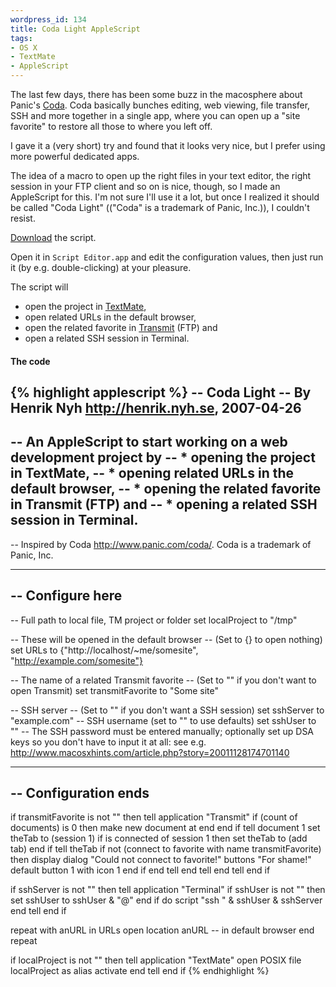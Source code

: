 ```yaml
--- 
wordpress_id: 134
title: Coda Light AppleScript
tags: 
- OS X
- TextMate
- AppleScript
---
```

The last few days, there has been some buzz in the macosphere about Panic's <a href="http://www.panic.com/coda/">Coda</a>. Coda basically bunches editing, web viewing, file transfer, SSH and more together in a single app, where you can open up a "site favorite" to restore all those to where you left off.

I gave it a (very short) try and found that it looks very nice, but I prefer using more powerful dedicated apps.

The idea of a macro to open up the right files in your text editor, the right session in your FTP client and so on is nice, though, so I made an AppleScript for this. I'm not sure I'll use it a lot, but once I realized it should be called "Coda Light" (("Coda" is a trademark of Panic, Inc.)), I couldn't resist.

<!--more-->

<a href="http://henrik.nyh.se/uploads/Coda%20Light.app">Download</a> the script.

Open it in <code>Script Editor.app</code> and edit the configuration values, then just run it (by e.g. double-clicking) at your pleasure.

The script will
<ul>
 <li>open the project in <a href="http://macromates.com/">TextMate</a>,</li>
 <li>open related URLs in the default browser,</li>
 <li>open the related favorite in <a href="http://www.panic.com/transmit/">Transmit</a> (FTP) and</li>
 <li>open a related SSH session in Terminal.</li>
</ul>

<h4>The code</h4>

{% highlight applescript %}
-- Coda Light
-- By Henrik Nyh <http://henrik.nyh.se>, 2007-04-26
--
-- An AppleScript to start working on a web development project by
--  * opening the project in TextMate,
--  * opening related URLs in the default browser,
--  * opening the related favorite in Transmit (FTP) and
--  * opening a related SSH session in Terminal.
--
-- Inspired by Coda <http://www.panic.com/coda/>. Coda is a trademark of Panic, Inc.

----------------------------
-- Configure here
----------------------------

-- Full path to local file, TM project or folder
set localProject to "/tmp"

-- These will be opened in the default browser
-- (Set to {} to open nothing)
set URLs to {"http://localhost/~me/somesite", "http://example.com/somesite"}

-- The name of a related Transmit favorite
-- (Set to "" if you don't want to open Transmit)
set transmitFavorite to "Some site"

-- SSH server
-- (Set to "" if you don't want a SSH session)
set sshServer to "example.com"
-- SSH username (set to "" to use defaults)
set sshUser to ""
-- The SSH password must be entered manually; optionally set up DSA keys so you don't have to input it at all: see e.g. http://www.macosxhints.com/article.php?story=20011128174701140

----------------------------
-- Configuration ends
----------------------------

if transmitFavorite is not "" then
  tell application "Transmit"
    if (count of documents) is 0 then
      make new document at end
    end if
    tell document 1
      set theTab to (session 1)
      if is connected of session 1 then
        set theTab to (add tab)
      end if
      tell theTab
        if not (connect to favorite with name transmitFavorite) then
          display dialog "Could not connect to favorite!" buttons "For shame!" default button 1 with icon 1
        end if
      end tell
    end tell
  end tell
end if


if sshServer is not "" then
  tell application "Terminal"
    if sshUser is not "" then
      set sshUser to sshUser & "@"
    end if
    do script "ssh " & sshUser & sshServer
  end tell
end if

repeat with anURL in URLs
  open location anURL -- in default browser
end repeat

if localProject is not "" then
  tell application "TextMate"
    open POSIX file localProject as alias
    activate
  end tell
end if
{% endhighlight %}
